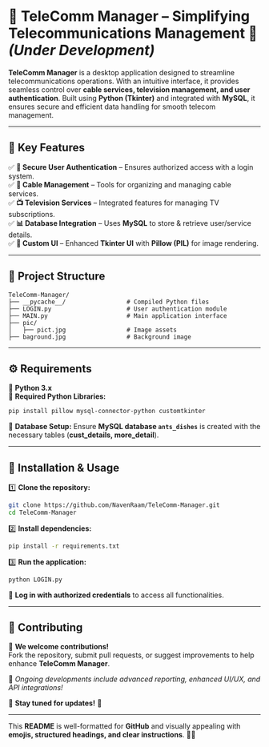 

# 📡 **TeleComm Manager** – **Simplifying Telecommunications Management** 🚀 *(Under Development)*  

**TeleComm Manager** is a desktop application designed to streamline telecommunications operations. With an intuitive interface, it provides seamless control over **cable services, television management, and user authentication**. Built using **Python (Tkinter)** and integrated with **MySQL**, it ensures secure and efficient data handling for smooth telecom management.  

---

## 🌟 **Key Features**  

✅ **🔐 Secure User Authentication** – Ensures authorized access with a login system.  
✅ **📡 Cable Management** – Tools for organizing and managing cable services.  
✅ **📺 Television Services** – Integrated features for managing TV subscriptions.  
✅ **📊 Database Integration** – Uses **MySQL** to store & retrieve user/service details.  
✅ **🎨 Custom UI** – Enhanced **Tkinter UI** with **Pillow (PIL)** for image rendering.  

---

## 📂 **Project Structure**  
```
TeleComm-Manager/
├── __pycache__/                 # Compiled Python files
├── LOGIN.py                     # User authentication module
├── MAIN.py                      # Main application interface
├── pic/
│   ├── pict.jpg                 # Image assets
├── baground.jpg                 # Background image
```

---

## ⚙️ **Requirements**  

📌 **Python 3.x**  
📌 **Required Python Libraries:**  
```sh
pip install pillow mysql-connector-python customtkinter
```  
📌 **Database Setup:** Ensure **MySQL database `ants_dishes`** is created with the necessary tables (**cust_details, more_detail**).  

---

## 🚀 **Installation & Usage**  

1️⃣ **Clone the repository:**  
```sh
git clone https://github.com/NavenRaam/TeleComm-Manager.git  
cd TeleComm-Manager  
```  
2️⃣ **Install dependencies:**  
```sh
pip install -r requirements.txt  
```  
3️⃣ **Run the application:**  
```sh
python LOGIN.py  
```  
🔑 **Log in with authorized credentials** to access all functionalities.  

---

## 🤝 **Contributing**  

📢 **We welcome contributions!**  
Fork the repository, submit pull requests, or suggest improvements to help enhance **TeleComm Manager**.  

🔧 *Ongoing developments include advanced reporting, enhanced UI/UX, and API integrations!*  

📌 **Stay tuned for updates!** 🚀  

---

This **README** is well-formatted for **GitHub** and visually appealing with **emojis, structured headings, and clear instructions**. 🎯✨
